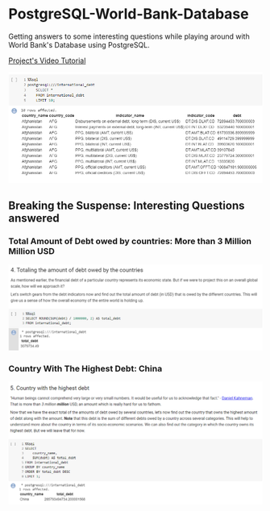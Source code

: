 # PostgreSQL-World-Bank-Database
Getting answers to some interesting questions while playing around with World Bank's Database using PostgreSQL.

[Project's Video Tutorial](https://youtu.be/hZp2JHXaVrw)

<img src="/ss1.png"><br>

## Breaking the Suspense: Interesting Questions answered

### Total Amount of Debt owed by countries: More than 3 Million Million USD
<img src="/ss2.png"><br>

### Country With The Highest Debt: China
<img src="/ss3.png"><br>


